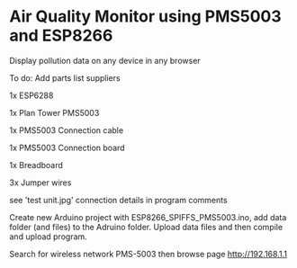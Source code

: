 # Air Quality Monitor using PMS5003 and ESP8266
Display pollution data on any device in any browser

To do: Add parts list suppliers

1x ESP6288

1x Plan Tower PMS5003

1x PMS5003 Connection cable

1x PMS5003 Connection board

1x Breadboard

3x Jumper wires

see 'test unit.jpg' connection details in program comments

Create new Arduino project with ESP8266_SPIFFS_PMS5003.ino, add data folder (and files) to the Adruino folder. Upload data files and then compile and upload program.

Search for wireless network PMS-5003 then browse page http://192.168.1.1

